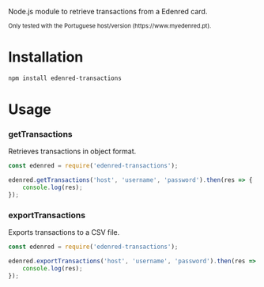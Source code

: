 Node.js module to retrieve transactions from a Edenred card. 
<p><sup>Only tested with the Portuguese host/version (https://www.myedenred.pt).</sup></p>

# Installation
`npm install edenred-transactions`

# Usage

### getTransactions
Retrieves transactions in object format.

```js
const edenred = require('edenred-transactions');

edenred.getTransactions('host', 'username', 'password').then(res => {
    console.log(res);
});
```

### exportTransactions
Exports transactions to a CSV file.

```js
const edenred = require('edenred-transactions');

edenred.exportTransactions('host', 'username', 'password').then(res => {
    console.log(res);
});
```